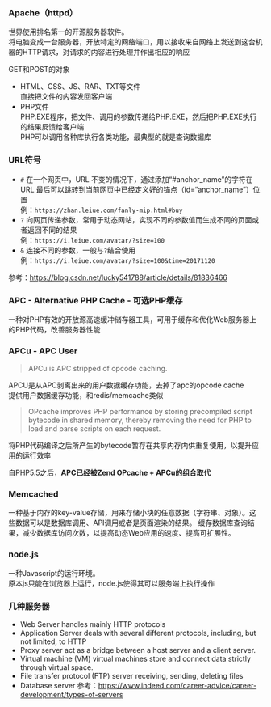 ### Apache（httpd）
世界使用排名第一的开源服务器软件。  
将电脑变成一台服务器，开放特定的网络端口，用以接收来自网络上发送到这台机器的HTTP请求，对请求的内容进行处理并作出相应的响应  

GET和POST的对象  
- HTML、CSS、JS、RAR、TXT等文件  
  直接把文件的内容发回客户端  
- PHP文件  
  PHP.EXE程序，把文件、调用的参数传递给PHP.EXE，然后把PHP.EXE执行的结果反馈给客户端  
  PHP可以调用各种库执行各类功能，最典型的就是查询数据库  

### URL符号
- `#` 在一个网页中，URL 不变的情况下，通过添加“#anchor_name”的字符在 URL 最后可以跳转到当前网页中已经定义好的锚点（id=“anchor_name”）位置  
  例：`https://zhan.leiue.com/fanly-mip.html#buy`  
- `?` 向网页传递参数，常用于动态网站，实现不同的参数值而生成不同的页面或者返回不同的结果  
  例：`https://i.leiue.com/avatar/?size=100`  
- `&` 连接不同的参数，一般与`?`结合使用  
  例：`https://i.leiue.com/avatar/?size=100&time=20171120`  

参考：https://blog.csdn.net/lucky541788/article/details/81836466  

### APC - Alternative PHP Cache - 可选PHP缓存  
一种对PHP有效的开放源高速缓冲储存器工具，可用于缓存和优化Web服务器上的PHP代码，改善服务器性能  

### APCu - APC User
> APCu is APC stripped of opcode caching.

APCU是从APC剥离出来的用户数据缓存功能，去掉了apc的opcode cache    
提供用户数据缓存功能，和redis/memcache类似  

> OPcache improves PHP performance by storing precompiled script bytecode in shared memory, thereby removing the need for PHP to load and parse scripts on each request. 

将PHP代码编译之后所产生的bytecode暂存在共享内存内供重复使用，以提升应用的运行效率

自PHP5.5之后，**APC已经被Zend OPcache + APCu的组合取代**

### Memcached
一种基于内存的key-value存储，用来存储小块的任意数据（字符串、对象）。这些数据可以是数据库调用、API调用或者是页面渲染的结果。 
缓存数据库查询结果，减少数据库访问次数，以提高动态Web应用的速度、提高可扩展性。 

### node.js
一种Javascript的运行环境。  
原本js只能在浏览器上运行，node.js使得其可以服务端上执行操作

### 几种服务器
- Web Server
  handles mainly HTTP protocols
- Application Server
  deals with several different protocols, including, but not limited, to HTTP
- Proxy server
  act as a bridge between a host server and a client server. 
- Virtual machine (VM)
  virtual machines store and connect data strictly through virtual space.
- File transfer protocol (FTP) server
  receiving, sending, deleting files
- Database server
参考：https://www.indeed.com/career-advice/career-development/types-of-servers
